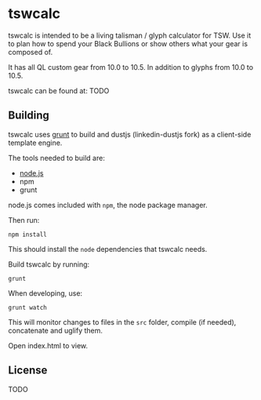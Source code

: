 tswcalc
=======

tswcalc is intended to be a living talisman / glyph calculator for TSW. Use it to plan how to spend your Black Bullions or show others what your gear is composed of.

It has all QL custom gear from 10.0 to 10.5. In addition to glyphs from 10.0 to 10.5.

tswcalc can be found at: TODO

Building
--------
tswcalc uses [grunt](http://gruntjs.com/) to build and dustjs (linkedin-dustjs fork) as a client-side template engine.

The tools needed to build are:
* [node.js](http://nodejs.org/)
* npm
* grunt

node.js comes included with `npm`, the node package manager.

Then run:

    npm install

This should install the `node` dependencies that tswcalc needs.

Build tswcalc by running:

    grunt

When developing, use:
    
    grunt watch

This will monitor changes to files in the `src` folder, compile (if needed), concatenate and uglify them.

Open index.html to view.

License
-------
TODO
